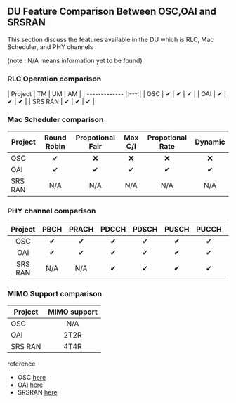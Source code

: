 ## DU Feature Comparison Between OSC,OAI and SRSRAN

This section discuss the features available in the DU which is RLC, Mac Scheduler, and PHY channels 


(note : N/A means information yet to be found)

### RLC Operation comparison
| Project       | TM | UM | AM |
| ------------- |:---:|
| OSC           |  ✔  |  ✔  |  ✔  | 
| OAI           |  ✔  |  ✔  |  ✔  |
| SRS RAN       |  ✔  |  ✔  |  ✔  |

### Mac Scheduler comparison
| Project       | Round Robin | Propotional Fair | Max C/I | Propotional Rate | Dynamic |
| ------------- |:-----------:|:----------------:|:-------:|:----------------:|:-------:|
| OSC           |      ✔      |      ❌         |   ❌    |      ❌         |   ❌    | 
| OAI           |      ✔      |      ✔          |      ✔  |      ✔          |      ✔   |
| SRS RAN       |     N/A      |     N/A         |     N/A  |     N/A         |     N/A   |




### PHY channel comparison
|   Project      | PBCH          | PRACH         | PDCCH         | PDSCH         | PUSCH         | PUCCH         | CSIRS         | PRS           |
|:--------------:|:-------------:|:-------------:|:-------------:|:-------------:|:-------------:|:-------------:|:-------------:|:-------------:|
| OSC            |      ✔        |      ✔        |      ✔        |      ✔        |      ✔        |      ✔        |       ❌   |          ❌         |
| OAI            |      ✔        |      ✔        |      ✔        |      ✔        |      ✔        |      ✔        |      ✔        |      ✔        |
| SRS RAN        |      N/A       |      N/A       |      ✔        |      ✔        |      ✔        |      ✔        |      N/A       |      N/A       |

### MIMO Support comparison
| Project       | MIMO support  |
| ------------- |:-------------:|
| OSC           | N/A           |
| OAI           | 2T2R          |
| SRS RAN       | 4T4R          |

reference
- OSC [here](https://docs.o-ran-sc.org/projects/o-ran-sc-o-du-l2/en/latest/overview.html)
- OAI [here](https://gitlab.eurecom.fr/oai/openairinterface5g/-/blob/develop/doc/FEATURE_SET.md#openairinterface-5g-nr-feature-set)
- SRSRAN [here](https://github.com/srsran/srsran_project)
